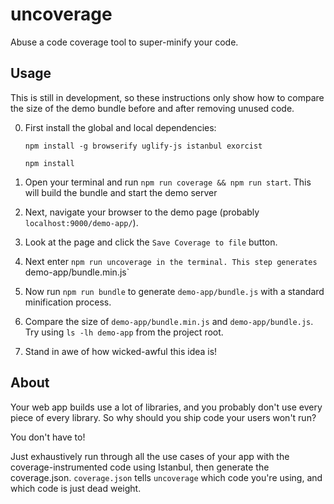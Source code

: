uncoverage
==========

Abuse a code coverage tool to super-minify your code.

Usage
-----

This is still in development, so these instructions only show how to compare
the size of the demo bundle before and after removing unused code.

0. First install the global and local dependencies:

    `npm install -g browserify uglify-js istanbul exorcist`

    `npm install`

1. Open your terminal and run `npm run coverage && npm run start`.
This will build the bundle and start the demo server

2. Next, navigate your browser to the demo page (probably `localhost:9000/demo-app/`).

3. Look at the page and click the `Save Coverage to file` button.

4. Next enter `npm run uncoverage in the terminal. This step generates `demo-app/bundle.min.js`

5. Now run `npm run bundle` to generate `demo-app/bundle.js` with a standard minification process.

6. Compare the size of `demo-app/bundle.min.js` and `demo-app/bundle.js`. Try using `ls -lh demo-app` from the project root.

7. Stand in awe of how wicked-awful this idea is!

About
-----

Your web app builds use a lot of libraries, and you probably don't use every
piece of every library. So why should you ship code your users won't run?

You don't have to!

Just exhaustively run through all the use cases of your app with the
coverage-instrumented code using Istanbul, then generate the coverage.json.
`coverage.json` tells `uncoverage` which code you're using, and which code is
just dead weight.
